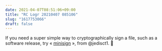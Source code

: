 ```yaml
---
date: 2021-04-07T08:51:06+09:00
title: "RC Logr 20210407 085106"
slug: "1617753066"
draft: false
---
```


If you need a super simple way to cryptographically sign a file, such as a software release, try « [minisign](https://jedisct1.github.io/minisign/) », from @jedisct1. 🤖
